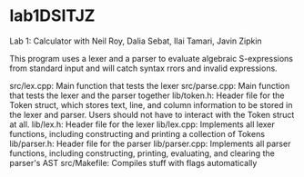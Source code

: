 # lab1DSITJZ
Lab 1: Calculator with Neil Roy, Dalia Sebat, Ilai Tamari, Javin Zipkin

This program uses a lexer and a parser to evaluate algebraic S-expressions from standard input and will catch
syntax rrors and invalid expressions.

src/lex.cpp: Main function that tests the lexer
src/parse.cpp: Main function that tests the lexer and the parser together
lib/token.h: Header file for the Token struct, which stores text, line, and column information to be stored in the lexer and parser.
Users should not have to interact with the Token struct at all.
lib/lex.h: Header file for the lexer
lib/lex.cpp: Implements all lexer functions, including constructing and printing a collection of Tokens
lib/parser.h: Header file for the parser
lib/parser.cpp: Implements all parser functions, including constructing, printing, evaluating, and clearing the parser's AST
src/Makefile: Compiles stuff with flags automatically